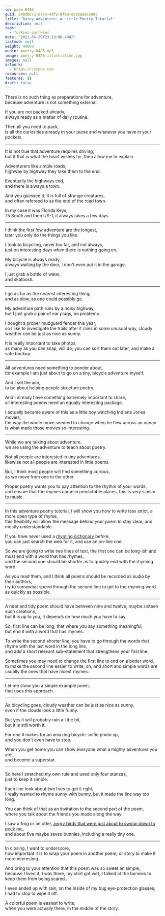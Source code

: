 ```yaml
---
id: poem-0486
guid: 040db672-a74c-4df2-8fb8-ed85aaaca99c
title: 'Rainy Adventure: A Little Poetry Tutorial'
description: null
tags:
  - furkies-purrkies
date: '2021-06-29T23:19:06.498Z'
lastmod: null
weight: 48600
audio: poetry-0486.mp3
image: poetry-0486-illustration.jpg
images: null
artwork:
  - https://catpea.com
resources: null
features: {}
draft: false
---
```


There is no such thing as preparations for adventure,\
because adventure is not something external.

If you are not packed already,\
always ready as a matter of daily routine.

Then all you need to pack,\
is all the curiosities already in your purse and whatever you have in your pockets.

---

It is not true that adventure requires driving,\
but if that is what the heart wishes for, then allow me to explain.

Adventurers like simple roads,\
highway by highway they take them to the end.

Eventually the highways end,\
and there is always a town.

And you guessed it, it is full of strange creatures,\
and often refereed to as the end of the road town.

In my case it was Florida Keys,\
75 South and then US-1, it always takes a few days.

---

I think the first few adventure are the longest,\
later you only do the things you like.

I took to bicycling, never too far, and not always,\
just on interesting days when there is nothing going on.

My bicycle is always ready,\
always waiting by the door, I don't even put it in the garage.

I just grab a bottle of water,\
and skatoosh.

---

I go as far as the nearest interesting thing,\
and as slow, as one could possibly go.

My adventure path runs by a noisy highway,\
but I just grab a pair of ear plugs, no problemo.

I bought a proper mudguard fender this year,\
so I like to investigate the trails after it rains in some unusual way, cloudy weather can be just as nice as sunny.

It is really important to take photos,\
as many as you can snap, will do; you can sort them out later, and make a safe backup.

---

All adventures need something to ponder about,\
for example I am just about to go on a tiny, bicycle adventure myself.

And I set the aim,\
to be about helping people structure poetry.

And I already have something extremely important to share,\
all interesting poems need an equally interesting package.

I actually became aware of this as a little boy watching Indiana Jones movies,\
the way the whole move seemed to change when he flew across an ocean is what made those movies so interesting.

---

While we are talking about adventure,\
we are using the adventure to teach about poetry.

Not all people are interested in tiny adventures,\
likewise not all people are interested in little poems.

But, I think most people will find something curious,\
as we move from one to the other.

Proper poetry wants you to pay attention to the rhythm of your words,\
and ensure that the rhymes come in predictable places, this is very similar to music.

---

In this adventure poetry tutorial, I will show you how to write less strict, a more open type of rhyme,\
this flexibility will allow the message behind your poem to stay clear, and mostly understandable.

If you have never used a [rhyming dictionary](https://www.google.com/search?q=rhyming+dictionary) before,\
you can just search the web for it, and use an on-line one.

So we are going to write two lines of text, the first one can be long-ish and must end with a word that has rhymes,\
and the second one should be shorter as to quickly end with the rhyming word.

As you read them, and I think all poems should be recorded as audio by their authors,\
try to somewhat speed through the second line to get to the rhyming word as quickly as possible.

---

A neat and tidy poem should have between nine and twelve, maybe sixteen such creations,\
but it is up to you, it depends on how much you have to say.

So, first line can be long, that where you say something meaningful,\
but end it with a word that has rhymes.

To write the second shorter line, you have to go through the words that rhyme with the last word in the long line,\
and add a short relevant sub-statement that strengthens your first line.

Sometimes you may need to change the first line to end on a better word,\
to make the second line easier to write, oh, and short and simple words are usually the ones that have nicest rhymes.

---

Let me show you a simple example poem,\
that uses this approach.

---

As bicycling goes, cloudy weather can be just as nice as sunny,\
even if the clouds look a little funny.

But yes it will probably rain a little bit,\
but it is still worth it.

For one it makes for an amazing bicycle-selfie photo op,\
and you don't even have to stop.

When you get home you can show everyone what a mighty adventurer you are,\
and become a superstar.

---

So here I stretched my own rule and used only four stanzas,\
just to keep it simple.

Each line took about two tries to get it right,\
I really wanted to rhyme sunny with bunny, but it made the line way too long.

You can think of that as an invitation to the second part of the poem,\
where you talk about the friends you made along the way.

I saw a frog or an otter, [angry birds that were just about to swoop down to peck me](https://www.youtube.com/watch?v=gWGiWHwmhhc),\
and about five maybe seven bunnies, including a really tiny one.

---

In closing, I want to underscore,\
how important it is to wrap your poem in another poem, or story to make it more interesting.

And bring to your attention that this poem was so sweet an simple,\
because I lived it, I was there, my shirt got wet, I talked at the bunnies to keep them from being scared...

I even ended up with rain, on the inside of my bug eye-protection glasses,\
I had to stop to wipe it off.

A colorful poem is easiest to write,\
when you were actually there, in the middle of the story.

